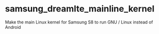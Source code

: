 # samsung_dreamlte_mainline_kernel
Make the main Linux kernel for Samsung S8 to run GNU / Linux instead of Android
